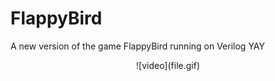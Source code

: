 # FlappyBird
A new version of the game FlappyBird running on Verilog
 YAY

<p align="center">![video](file.gif)</p>
